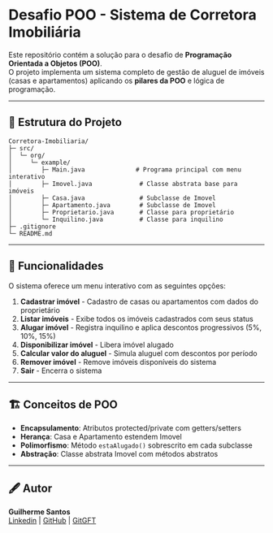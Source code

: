 # Desafio POO - Sistema de Corretora Imobiliária

Este repositório contém a solução para o desafio de **Programação Orientada a Objetos (POO)**.  
O projeto implementa um sistema completo de gestão de aluguel de imóveis (casas e apartamentos) aplicando os **pilares da POO** e lógica de programação.

---

## 📁 Estrutura do Projeto

```
Corretora-Imobiliaria/
├─ src/
│  └─ org/
│     └─ example/
│        ├─ Main.java              # Programa principal com menu interativo
│        ├─ Imovel.java             # Classe abstrata base para imóveis
│        ├─ Casa.java               # Subclasse de Imovel
│        ├─ Apartamento.java        # Subclasse de Imovel
│        ├─ Proprietario.java       # Classe para proprietário
│        └─ Inquilino.java          # Classe para inquilino
├─ .gitignore
└─ README.md
```

---

## 🎯 Funcionalidades

O sistema oferece um menu interativo com as seguintes opções:

1. **Cadastrar imóvel** - Cadastro de casas ou apartamentos com dados do proprietário
2. **Listar imóveis** - Exibe todos os imóveis cadastrados com seus status
3. **Alugar imóvel** - Registra inquilino e aplica descontos progressivos (5%, 10%, 15%)
4. **Disponibilizar imóvel** - Libera imóvel alugado
5. **Calcular valor do aluguel** - Simula aluguel com descontos por período
6. **Remover imóvel** - Remove imóveis disponíveis do sistema
7. **Sair** - Encerra o sistema

---

## 🏗️ Conceitos de POO

- **Encapsulamento**: Atributos protected/private com getters/setters
- **Herança**: Casa e Apartamento estendem Imovel
- **Polimorfismo**: Método `estaAlugado()` sobrescrito em cada subclasse
- **Abstração**: Classe abstrata Imovel com métodos abstratos

---

## 🖋 Autor

**Guilherme Santos**  
 [Linkedin](https://www.linkedin.com/in/guilhermehvs/)  | [GitHub](https://github.com/guilhermehvsantos) | [GitGFT](https://git.gft.com/guss)

